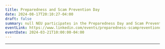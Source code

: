 ```yaml
---
title: Preparedness and Scam Prevention Day
date: 2024-08-17T20:10:27-04:00
draft: false
summary: null NEU participates in the Preparedness Day and Scam Prevention event at Northeastern Univeristy to share knowledge surrounding cyebrsecurity.
eventLink: https://www.linkedin.com/events/preparedness-scampreventionday7174920863861899264/
eventDate: 2024-03-21T10:00:00-04:00
---
```

---
